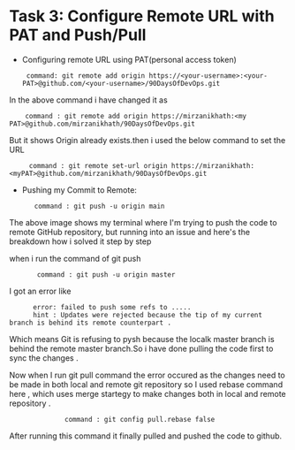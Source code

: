 # Task 3: Configure Remote URL with PAT and Push/Pull

- Configuring remote URL using PAT(personal access token)

       command: git remote add origin https://<your-username>:<your-PAT>@github.com/<your-username>/90DaysOfDevOps.git

In the above command i have changed it as 

        command : git remote add origin https://mirzanikhath:<my PAT>@github.com/mirzanikhath/90DaysOfDevOps.git

But it shows Origin already exists.then i used the below command to set the URL 

         command : git remote set-url origin https://mirzanikhath:<myPAT>@github.com/mirzanikhath/90DaysOfDevOps.git




- Pushing my  Commit to Remote:

         command : git push -u origin main 




The above image shows my terminal where I'm trying to push the code to remote GitHub repository, but running into an issue and here's the breakdown how i solved it step by step 

when i run the command of git push 

           command : git push -u origin master 

I got an error like 

          error: failed to push some refs to .....
          hint : Updates were rejected because the tip of my current branch is behind its remote counterpart .

Which means Git is refusing to pysh because the localk master branch is behind the remote master branch.So i have done pulling the code first to sync the changes .




Now when I run git pull command the error occured as the changes need to be made in both local and remote git repository so I used rebase command here , which uses merge startegy to make changes both in local and remote repository .

                  command : git config pull.rebase false

After running this command it finally pulled and pushed the code to github.
